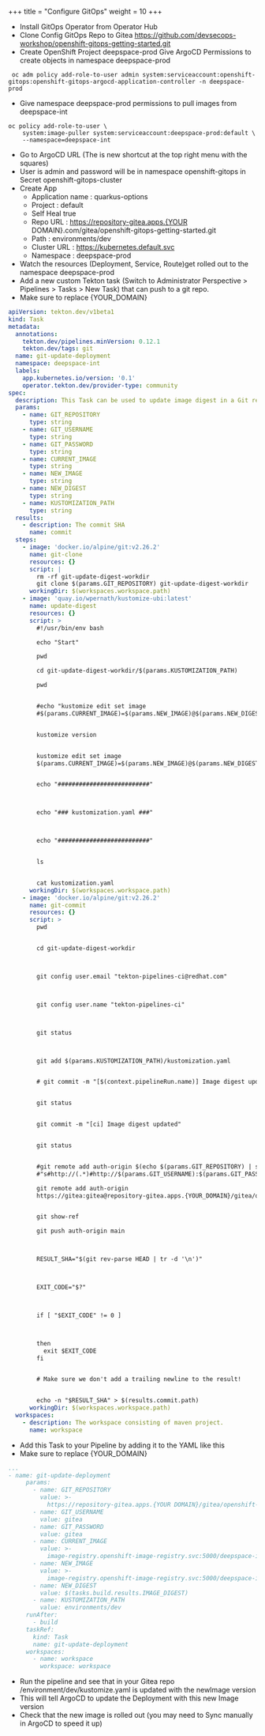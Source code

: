 +++
title = "Configure GitOps"
weight = 10
+++

- Install GitOps Operator from Operator Hub
- Clone Config GitOps Repo to Gitea
 https://github.com/devsecops-workshop/openshift-gitops-getting-started.git
- Create OpenShift Project deepspace-prod
Give ArgoCD Permissions to create objects in namespace deepspace-prod
```
 oc adm policy add-role-to-user admin system:serviceaccount:openshift-gitops:openshift-gitops-argocd-application-controller -n deepspace-prod
 ```
- Give namespace deepspace-prod permissions to pull images from deepspace-int
```
oc policy add-role-to-user \
    system:image-puller system:serviceaccount:deepspace-prod:default \
    --namespace=deepspace-int
```
- Go to ArgoCD URL (The is new shortcut at the top right menu with the squares)
- User is admin and password will be in namespace openshift-gitops in Secret openshift-gitops-cluster
- Create App
  - Application name : quarkus-options
  - Project : default
  - Self Heal true
  - Repo URL : https://repository-gitea.apps.{YOUR DOMAIN}.com/gitea/openshift-gitops-getting-started.git
  - Path : environments/dev
  - Cluster URL : https://kubernetes.default.svc
  - Namespace : deepspace-prod
- Watch the resources (Deployment, Service, Route)get rolled out to the namespace deepspace-prod
- Add a new custom Tekton task (Switch to Administrator Perspective > Pipelines > Tasks > New Task) that can push to a git repo.
- Make sure to replace {YOUR_DOMAIN}
```yaml
apiVersion: tekton.dev/v1beta1
kind: Task
metadata:
  annotations:
    tekton.dev/pipelines.minVersion: 0.12.1
    tekton.dev/tags: git
  name: git-update-deployment
  namespace: deepspace-int
  labels:
    app.kubernetes.io/version: '0.1'
    operator.tekton.dev/provider-type: community
spec:
  description: This Task can be used to update image digest in a Git repo using kustomize
  params:
    - name: GIT_REPOSITORY
      type: string
    - name: GIT_USERNAME
      type: string
    - name: GIT_PASSWORD
      type: string
    - name: CURRENT_IMAGE
      type: string
    - name: NEW_IMAGE
      type: string
    - name: NEW_DIGEST
      type: string
    - name: KUSTOMIZATION_PATH
      type: string
  results:
    - description: The commit SHA
      name: commit
  steps:
    - image: 'docker.io/alpine/git:v2.26.2'
      name: git-clone
      resources: {}
      script: |
        rm -rf git-update-digest-workdir
        git clone $(params.GIT_REPOSITORY) git-update-digest-workdir
      workingDir: $(workspaces.workspace.path)
    - image: 'quay.io/wpernath/kustomize-ubi:latest'
      name: update-digest
      resources: {}
      script: >
        #!/usr/bin/env bash

        echo "Start"

        pwd

        cd git-update-digest-workdir/$(params.KUSTOMIZATION_PATH)

        pwd


        #echo "kustomize edit set image
        #$(params.CURRENT_IMAGE)=$(params.NEW_IMAGE)@$(params.NEW_DIGEST)"


        kustomize version


        kustomize edit set image
        $(params.CURRENT_IMAGE)=$(params.NEW_IMAGE)@$(params.NEW_DIGEST)


        echo "##########################"



        echo "### kustomization.yaml ###"



        echo "##########################"


        ls


        cat kustomization.yaml
      workingDir: $(workspaces.workspace.path)
    - image: 'docker.io/alpine/git:v2.26.2'
      name: git-commit
      resources: {}
      script: >
        pwd


        cd git-update-digest-workdir



        git config user.email "tekton-pipelines-ci@redhat.com"



        git config user.name "tekton-pipelines-ci"



        git status



        git add $(params.KUSTOMIZATION_PATH)/kustomization.yaml


        # git commit -m "[$(context.pipelineRun.name)] Image digest updated"


        git status


        git commit -m "[ci] Image digest updated"


        git status


        #git remote add auth-origin $(echo $(params.GIT_REPOSITORY) | sed -E \
        #"s#http://(.*)#http://$(params.GIT_USERNAME):$(params.GIT_PASSWORD)@\1#g")

        git remote add auth-origin
        https://gitea:gitea@repository-gitea.apps.{YOUR_DOMAIN}/gitea/openshift-gitops-getting-started.git


        git show-ref

        git push auth-origin main



        RESULT_SHA="$(git rev-parse HEAD | tr -d '\n')"



        EXIT_CODE="$?"



        if [ "$EXIT_CODE" != 0 ]



        then
          exit $EXIT_CODE
        fi


        # Make sure we don't add a trailing newline to the result!


        echo -n "$RESULT_SHA" > $(results.commit.path)
      workingDir: $(workspaces.workspace.path)
  workspaces:
    - description: The workspace consisting of maven project.
      name: workspace

```
- Add this Task to your Pipeline by adding it to the YAML like this
- Make sure to replace {YOUR_DOMAIN}
```yaml
...
- name: git-update-deployment
     params:
       - name: GIT_REPOSITORY
         value: >-
           https://repository-gitea.apps.{YOUR DOMAIN}/gitea/openshift-gitops-getting-started.git
       - name: GIT_USERNAME
         value: gitea
       - name: GIT_PASSWORD
         value: gitea
       - name: CURRENT_IMAGE
         value: >-
           image-registry.openshift-image-registry.svc:5000/deepspace-int/quarkus-build:latest
       - name: NEW_IMAGE
         value: >-
           image-registry.openshift-image-registry.svc:5000/deepspace-int/quarkus-build
       - name: NEW_DIGEST
         value: $(tasks.build.results.IMAGE_DIGEST)
       - name: KUSTOMIZATION_PATH
         value: environments/dev
     runAfter:
       - build
     taskRef:
       kind: Task
       name: git-update-deployment
     workspaces:
       - name: workspace
         workspace: workspace

```
- Run the pipeline and see that in your Gitea repo /environment/dev/kustomize.yaml is updated with the newImage version
- This will tell ArgoCD to update the Deployment with this new Image version
- Check that the new image is rolled out (you may need to Sync manually in ArgoCD to speed it up)



